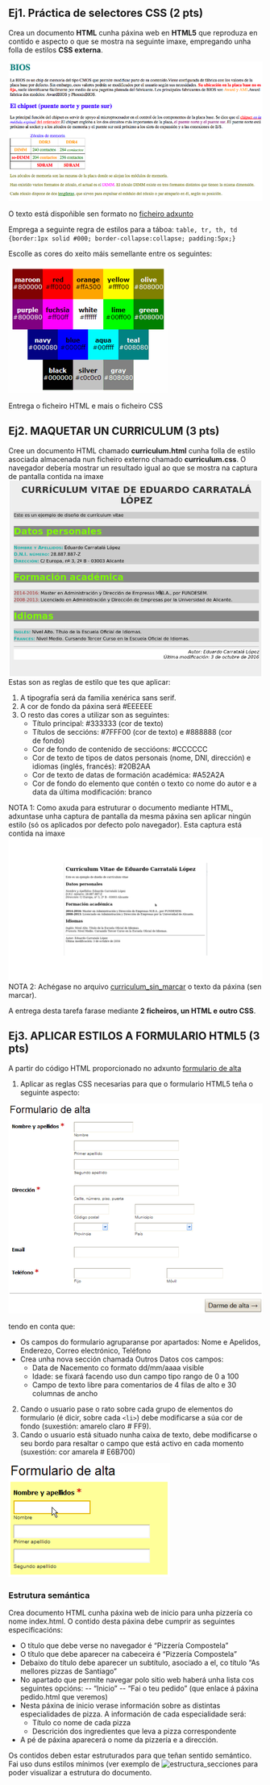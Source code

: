 ﻿
## Ej1. Práctica de selectores CSS  (**2 pts**)

Crea un documento ****HTML**** cunha páxina web en ****HTML5**** que reproduza en contido e aspecto o que se mostra na seguinte imaxe, empregando unha folla de estilos ****CSS externa****. 

![Captura_do_horario](../imgs/img_task_selectors.png)

O texto está dispoñible sen formato no [ficheiro adxunto](../recursos/Texto_tarefa_selectors.txt)

Emprega a seguinte regra de estilos para a táboa:
`table, tr, th, td {border:1px solid #000; border-collapse:collapse; padding:5px;}`

Escolle as cores do xeito máis semellante entre os seguintes: 

![paleta_cores](../imgs/paleta_cores.png)

Entrega o ficheiro HTML e mais o ficheiro CSS

## Ej2. MAQUETAR UN CURRICULUM  (**3 pts**)

Cree un documento HTML chamado **curriculum.html** cunha folla de estilo asociada almacenada nun ficheiro externo chamado **curriculum.css**.
O navegador debería mostrar un resultado igual ao que se mostra na captura de pantalla contida na imaxe
![curriculum_con_css](../imgs/curriculum_con_css.png)
Estas son as reglas de estilo que tes que aplicar:
1. A tipografía será da familia xenérica sans serif.
2. A cor de fondo da páxina será #EEEEEE
3. O resto das cores a utilizar son as seguintes:
   * Título principal: #333333 (cor de texto)
   * Títulos de seccións: #7FFF00 (cor de texto) e #888888 (cor de fondo)
   * Cor de fondo de contenido de seccióons: #CCCCCC
   * Cor de texto de tipos de datos personais (nome, DNI, dirección) e idiomas (inglés, francés): #20B2AA
   * Cor de texto de datas de formación académica: #A52A2A
   * Cor de fondo do elemento que contén o texto co nome do autor e a data da última modificación: branco

NOTA 1: Como axuda para estruturar o documento mediante HTML, adxuntase unha captura de pantalla da mesma páxina sen aplicar ningún estilo (só os aplicados por defecto polo navegador). Esta captura está contida na imaxe ![curriculum_sin_css](../imgs/curriculum_sin_css.png)
NOTA 2: Achégase no arquivo [curriculum_sin_marcar](../recursos/curriculum_sin_marcar.html) o texto da páxina (sen marcar).

A entrega desta tarefa farase mediante **2 ficheiros, un HTML e outro CSS**.


## Ej3. APLICAR ESTILOS A FORMULARIO HTML5 (**3 pts**)

A partir do código HTML proporcionado no adxunto [formulario de alta](../recursos/form_alta.html)

1) Aplicar as reglas CSS necesarias para que o formulario HTML5 teña o seguinte aspecto:

![img_form_alta](../imgs/img_form_alta.png)

tendo en conta que:
- Os campos do formulario agruparanse por apartados: Nome e Apelidos, Enderezo, Correo electrónico, Teléfono
- Crea unha nova sección chamada Outros Datos cos campos:
  - Data de Nacemento co formato dd/mm/aaaa visible
  - Idade: se fixará facendo uso dun campo tipo rango de 0 a 100 
  - Campo de texto libre para comentarios de 4 filas de alto e 30 columnas de ancho

2) Cando o usuario pase o rato sobre cada grupo de elementos do formulario (é dicir, sobre cada `<li>`) debe modificarse a súa cor de fondo (suxestión: amarelo claro # FF9).
3) Cando o usuario está situado nunha caixa de texto, debe modificarse o seu bordo para resaltar o campo que está activo en cada momento (suxestión: cor amarela # E6B700)

![Exemplo](../imgs/exemplo_aptdo3.png)


### Estrutura semántica

 Crea documento HTML cunha páxina web de inicio para unha pizzería co nome index.html. O contido desta páxina debe cumprir as seguintes especificacións: 
 - O título que debe verse no navegador é “Pizzería Compostela”
 - O título que debe aparecer na cabeceira é “Pizzería Compostela”
 - Debaixo do título debe aparecer un subtítulo, asociado a el, co título “As mellores pizzas de Santiago”
 - No apartado que permite navegar polo sitio web haberá unha lista cos seguintes opcións:
 -- “Inicio”
 -- “Fai o teu pedido” (que enlace á páxina pedido.html que veremos)
 - Nesta páxina de inicio verase información sobre as distintas especialidades de pizza. A información de cada especialidade será:
	 - Título co nome de cada pizza
	 - Descrición dos ingredientes que leva a pizza correspondente
 - A pé de páxina aparecerá o nome da pizzería e a dirección. 
 
Os contidos deben estar estruturados para que teñan sentido semántico. 
Fai uso duns estilos mínimos (ver exemplo de ![estructura_secciones](estructura_secciones_html) para poder visualizar a estrutura do documento.



